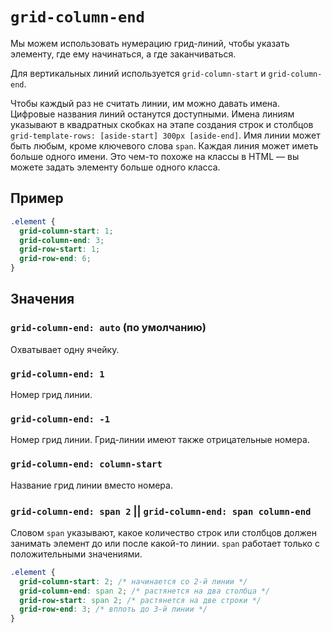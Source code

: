 # `grid-column-end`

Мы можем использовать нумерацию грид-линий, чтобы указать элементу, где ему начинаться, а где заканчиваться.

Для вертикальных линий используется `grid-column-start` и `grid-column-end`.

Чтобы каждый раз не считать линии, им можно давать имена. Цифровые названия линий останутся доступными. Имена линиям указывают в квадратных скобках на этапе создания строк и столбцов `grid-template-rows: [aside-start] 300px [aside-end]`. Имя линии может быть любым, кроме ключевого слова `span`. Каждая линия может иметь больше одного имени. Это чем-то похоже на классы в HTML — вы можете задать элементу больше одного класса.

## Пример

```css
.element {
  grid-column-start: 1;
  grid-column-end: 3;
  grid-row-start: 1;
  grid-row-end: 6;
}
```

## Значения

### `grid-column-end: auto` (по умолчанию)

Охватывает одну ячейку.

### `grid-column-end: 1`

Номер грид линии.

### `grid-column-end: -1`

Номер грид линии. Грид-линии имеют также отрицательные номера.

### `grid-column-end: column-start`

Название грид линии вместо номера.

### `grid-column-end: span 2` || `grid-column-end: span column-end`

Словом `span` указывают, какое количество строк или столбцов должен занимать элемент до или после какой-то линии. `span` работает только с положительными значениями.

```css
.element {
  grid-column-start: 2; /* начинается со 2-й линии */
  grid-column-end: span 2; /* растянется на два столбца */
  grid-row-start: span 2; /* растянется на две строки */
  grid-row-end: 3; /* вплоть до 3-й линии */
}
```
